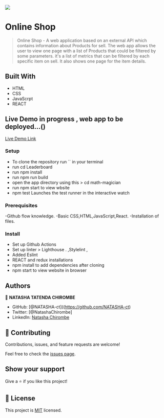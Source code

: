 ![](https://img.shields.io/badge/Microverse-blueviolet)

# Online Shop

> Online Shop - A web application based on an external API which contains information about Products for sell. The web app allows the user to view one page with a list of Products that could be filtered by some parameters. it's a list of metrics that can be filtered by each specific item on sell. It also shows one page for the item details.

## Built With

- HTML
- CSS
- JavaScrpt
- REACT

## Live Demo in progress , web app to be deployed...()

[Live Demo Link]()

### Setup

- To clone the repository run `` in your terminal
- run cd Leaderboard
- run npm install
- run npm run build
- open the app directory using this > cd math-magician
- run npm start to view wbsite
- npm test
  Launches the test runner in the interactive watch

### Prerequisites

-Github flow knowledge.
-Basic CSS,HTML,JavaScript,React.
-Installation of files.

### Install

- Set up Github Actions
- Set up linter > Lighthouse .
  ,Stylelint ,
- Added Eslint
- REACT and redux installations
- npm install to add dependencies after cloning
- npm start to view website in browser

## Authors

👤 **NATASHA TATENDA CHIROMBE**

- GitHub: [@NATASHA-ct]((https://github.com/NATASHA-ct)
- Twitter: [@NatashaChirombe]
- LinkedIn: [Natasha Chirombe](linkedin.com/in/natasha-chirombe-1531aa17b)

## 🤝 Contributing

Contributions, issues, and feature requests are welcome!

Feel free to check the [issues page](../../issues/).

## Show your support

Give a ⭐️ if you like this project!

## 📝 License

This project is [MIT](./MIT.md) licensed.

